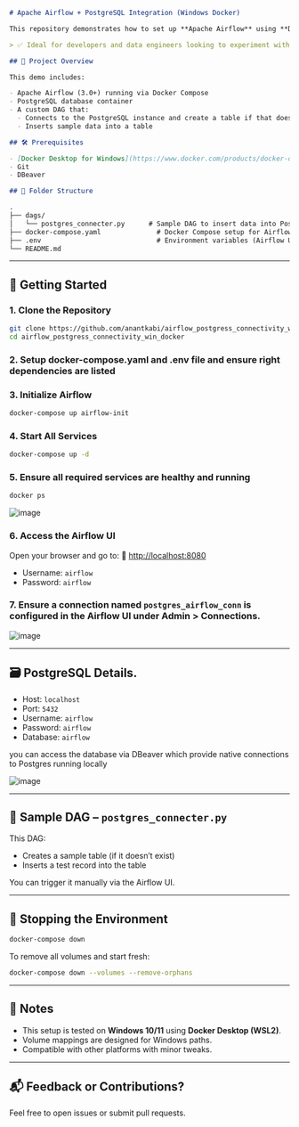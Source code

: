 ````markdown
# Apache Airflow + PostgreSQL Integration (Windows Docker)

This repository demonstrates how to set up **Apache Airflow** using **Docker on Windows**, and run a DAG that connects to a **PostgreSQL** database to insert data.

> ✅ Ideal for developers and data engineers looking to experiment with Airflow and Postgres in a local development Docker environment.

## 🚀 Project Overview

This demo includes:

- Apache Airflow (3.0+) running via Docker Compose
- PostgreSQL database container
- A custom DAG that:
  - Connects to the PostgreSQL instance and create a table if that doesnt exists
  - Inserts sample data into a table

## 🛠️ Prerequisites

- [Docker Desktop for Windows](https://www.docker.com/products/docker-desktop)
- Git
- DBeaver

## 🧱 Folder Structure

.
├── dags/
│   └── postgres_connecter.py      # Sample DAG to insert data into PostgreSQL
├── docker-compose.yaml              # Docker Compose setup for Airflow + Postgres
├── .env                             # Environment variables (Airflow UID/GID)
└── README.md
````

---

## 🧪 Getting Started

### 1. Clone the Repository

```bash
git clone https://github.com/anantkabi/airflow_postgress_connectivity_win_docker.git
cd airflow_postgress_connectivity_win_docker
```
### 2. Setup docker-compose.yaml and .env file and ensure right dependencies are listed

### 3. Initialize Airflow 

```bash
docker-compose up airflow-init
```

### 4. Start All Services

```bash
docker-compose up -d
```

### 5. Ensure all required services are healthy and running

```bash
docker ps
```
![image](https://github.com/user-attachments/assets/de3aa83a-ef03-4a6a-a17c-919fce38675b)


### 6. Access the Airflow UI

Open your browser and go to:
🔗 [http://localhost:8080](http://localhost:8080)

* Username: `airflow`
* Password: `airflow`

### 7. Ensure a connection named `postgres_airflow_conn` is configured in the Airflow UI under **Admin > Connections**.

![image](https://github.com/user-attachments/assets/d723bc0d-223a-4892-bb3a-cbcc25794631)

---

## 🗃️ PostgreSQL Details. 

* Host: `localhost`
* Port: `5432`
* Username: `airflow`
* Password: `airflow`
* Database: `airflow`

you can access the database via DBeaver which provide native connections to Postgres running locally

![image](https://github.com/user-attachments/assets/67c0e403-7f14-46a7-b468-5f4c4144e984)

---

## 📅 Sample DAG – `postgres_connecter.py`

This DAG:

* Creates a sample table (if it doesn’t exist)
* Inserts a test record into the table

You can trigger it manually via the Airflow UI.

---

## 🧹 Stopping the Environment

```bash
docker-compose down
```

To remove all volumes and start fresh:

```bash
docker-compose down --volumes --remove-orphans
```

---

## 📌 Notes

* This setup is tested on **Windows 10/11** using **Docker Desktop (WSL2)**.
* Volume mappings are designed for Windows paths.
* Compatible with other platforms with minor tweaks.

---

## 📬 Feedback or Contributions?

Feel free to open issues or submit pull requests.

```

